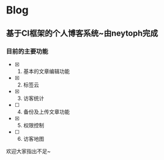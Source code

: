 # Blog

## 基于CI框架的个人博客系统~由neytoph完成

### 目前的主要功能

- [x] 1. 基本的文章编辑功能
- [x] 2. 标签云
- [x] 3. 访客统计
- [ ] 4. 备份及上传文章功能
- [x] 5. 权限控制
- [ ] 6. 访客地图

欢迎大家指出不足~
